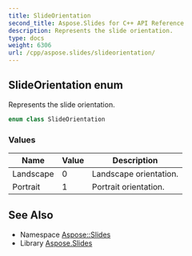 ```yaml
---
title: SlideOrientation
second_title: Aspose.Slides for C++ API Reference
description: Represents the slide orientation.
type: docs
weight: 6306
url: /cpp/aspose.slides/slideorientation/
---
```

## SlideOrientation enum


Represents the slide orientation.

```cpp
enum class SlideOrientation
```

### Values

| Name | Value | Description |
| --- | --- | --- |
| Landscape | 0 | Landscape orientation. |
| Portrait | 1 | Portrait orientation. |

## See Also

* Namespace [Aspose::Slides](../)
* Library [Aspose.Slides](../../)